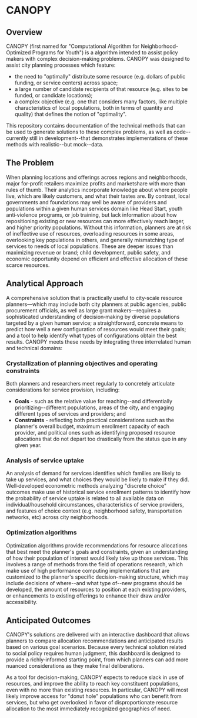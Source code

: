 CANOPY
======

## Overview

CANOPY (first named for "Computational Algorithm for Neighborhood-Optimized Programs for Youth") is a algorithm intended to assist policy makers with complex decision-making problems. CANOPY was designed to assist city planning processes which feature:

* the need to "optimally" distribute some resource (e.g. dollars of public funding, or service centers) across space;
* a large number of candidate recipients of that resource (e.g. sites to be funded, or candidate locations);
* a complex objective (e.g. one that considers many factors, like multiple characteristics of local populations, both in terms of quantity and quality) that defines the notion of "optimality".

This repository contains documentation of the technical methods that can be used to generate solutions to these complex problems, as well as code--currently still in development--that demonstrates implementations of these methods with realistic--but mock--data.

## The Problem

When planning locations and offerings across regions and neighborhoods, major for‐profit retailers maximize profits and marketshare with more than rules of thumb. Their analytics incorporate knowledge about where people live, which are likely customers, and what their tastes are. By contrast, local governments and foundations may well be aware of providers and populations within a given human services domain like Head Start, youth anti‐violence programs, or job training, but lack information about how repositioning existing or new resources can more effectively reach larger, and higher priority populations. Without this information, planners are at risk of ineffective use of resources, overloading resources in some areas, overlooking key populations in others, and generally mismatching type of services to needs of local populations. These are deeper issues than maximizing revenue or brand; child development, public safety, and economic opportunity depend on efficient and effective allocation of these scarce resources.

## Analytical Approach

A comprehensive solution that is practically useful to city‐scale resource planners—which may include both city planners at public agencies, public procurement officials, as well as large grant makers—requires a sophisticated understanding of decision‐making by diverse populations targeted by a given human service; a straightforward, concrete means to predict how well a new configuration of resources would meet their goals; and a tool to help identify what types of configurations obtain the best results. CANOPY meets these needs by integrating three interrelated human and technical domains:

### Crystallization of planning objectives and operating constraints

Both planners and researchers meet regularly to concretely articulate considerations for service provision, including:

* **Goals** - such as the relative value for reaching--and differentially prioritizing--different populations, areas of the city, and engaging different types of services and providers; and
* **Constraints** - reflecting both practical considerations such as the planner's overall budget, maximum enrollment capacity of each provider, and political ones such as identifying proposed resource allocations that do not depart too drastically from the status quo in any given year.

### Analysis of service uptake

An analysis of demand for services identifies which families are likely to take up services, and what choices they would be likely to make if they did. Well‐developed econometric methods analyzing "discrete choice" outcomes make use of historical service enrollment patterns to identify how the probability of service uptake is related to all available data on individual/household circumstances, characteristics of service providers, and features of choice context (e.g. neighborhood safety, transportation networks, etc) across city neighborhoods.

### Optimization algorithms

Optimization algorithms provide recommendations for resource allocations that best meet the planner's goals and constraints, given an understanding of how their population of interest would likely take up those services. This involves a range of methods from the field of operations research, which make use of high performance computing implementations that are customized to the planner's specific decision-making structure, which may include decisions of where--and what type of--new programs should be developed, the amount of resources to position at each existing providers, or enhancements to existing offerings to enhance their draw and/or accessibility.

## Anticipated Outcomes

CANOPY's solutions are delivered with an interactive dashboard that allows planners to compare allocation recommendations and anticipated results based on various goal scenarios. Because every technical solution related to social policy requires human judgment, this dashboard is designed to provide a richly‐informed starting point, from which planners can add more nuanced considerations as they make final deliberations.

As a tool for decision-making, CANOPY expects to reduce slack in use of resources, and improve the ability to reach key constituent populations, even with no more than existing resources. In particular, CANOPY will most likely improve access for "donut hole" populations who can benefit from services, but who get overlooked in favor of disproportionate resource allocation to the most immediately recognized geographies of need.
